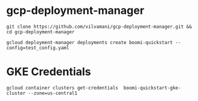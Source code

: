 # gcp-deployment-manager

```
git clone https://github.com/vilvamani/gcp-deployment-manager.git && cd gcp-deployment-manager
```

```
gcloud deployment-manager deployments create boomi-quickstart --config=test_config.yaml
```

# GKE Credentials
```
gcloud container clusters get-credentials  boomi-quickstart-gke-cluster --zone=us-central1
```